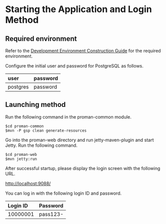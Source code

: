 # Starting the Application and Login Method

## Required environment

Refer to the [Development Environment Construction Guide](../../Sample_Project_Development_Guide/PGUT_Phase/Development_environment_construction_guide.md) for the required environment.

Configure the initial user and password for PostgreSQL as follows.

| user     | password|
|:---------|:--------|
| postgres | password|


## Launching method

Run the following command in the proman-common module.
```
$cd proman-common
$mvn -P gsp clean generate-resources
```

Go into the proman-web directory and run jetty-maven-plugin and start Jetty. Run the following command.

```
$cd proman-web
$mvn jetty:run
```

After successful startup, please display the login screen with the following URL.

<http://localhost:9088/>

You can log in with the following login ID and password.

| Login ID | Password |
| :--------- | :--------- |
| 10000001   | pass123-   |